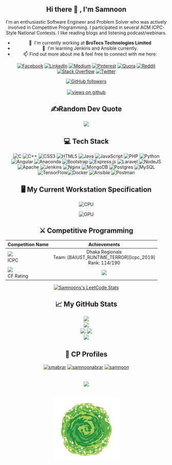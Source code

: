 
<h2 align="center"> Hi there 👋 , I'm Samnoon <br/></h2> 
<div align="center">




I'm an enthusiastic Software Engineer and Problem Solver who was actively involved in Competitive Programming. I participated in several ACM ICPC-Style National Contests. I like reading blogs and listening podcast/webinars. 

- :office: &nbsp;I'm currently working at **BroTecs Technologies Limited**
- :seedling: &nbsp;I'm learning Jenkins and Ansible currently.
- 📫 Find out more about me & feel free to connect with me here:


[![Facebook](https://img.shields.io/badge/Facebook-%231877F2.svg?logo=Facebook&logoColor=white)](https://facebook.com/samnoon.abrar) [![LinkedIn](https://img.shields.io/badge/LinkedIn-%230077B5.svg?logo=linkedin&logoColor=white)](https://linkedin.com/in/samnoon) [![Medium](https://img.shields.io/badge/Medium-12100E?logo=medium&logoColor=white)](https://medium.com/@samnoonabrar) [![Pinterest](https://img.shields.io/badge/Pinterest-%23E60023.svg?logo=Pinterest&logoColor=white)](https://pinterest.com/samnoonabrar) [![Quora](https://img.shields.io/badge/Quora-%23B92B27.svg?logo=Quora&logoColor=white)](https://quora.com/profile/Samnoon-Abrar) [![Reddit](https://img.shields.io/badge/Reddit-%23FF4500.svg?logo=Reddit&logoColor=white)](https://reddit.com/user/samnoonabrar) [![Stack Overflow](https://img.shields.io/badge/-Stackoverflow-FE7A16?logo=stack-overflow&logoColor=white)](https://stackoverflow.com/users/8188682) [![Twitter](https://img.shields.io/badge/Twitter-%231DA1F2.svg?logo=Twitter&logoColor=white)](https://twitter.com/samnoonabrar) 


</div>
<div align="center">
  <a href="https://github.com/samnoon1971" target="_blank">
    <img alt="GitHub followers" src="https://img.shields.io/github/followers/samnoon1971?label=Github%20followers&style=for-the-badge">
  </a> <br> <br>
  <a href="https://github.com/samnoon1971" target="_blank">
    <img src="https://komarev.com/ghpvc/?username=samnoon1971&label=Views&color=green&style=flat-square" alt="views on github" />
  </a>
	
 

  </h3> 
  </div>
<h2 align="center">
✍️Random Dev Quote
</h2>
<div align="center">

![](https://quotes-github-readme.vercel.app/api?type=horizontal&theme=gruvbox)

</div>
<h2 align="center">
💻 Tech Stack
</h2>

<div align="center">

![C](https://img.shields.io/badge/c-%2300599C.svg?style=flat-square&logo=c&logoColor=white) ![C++](https://img.shields.io/badge/c++-%2300599C.svg?style=flat-square&logo=c%2B%2B&logoColor=white) ![CSS3](https://img.shields.io/badge/css3-%231572B6.svg?style=flat-square&logo=css3&logoColor=white) ![HTML5](https://img.shields.io/badge/html5-%23E34F26.svg?style=flat-square&logo=html5&logoColor=white) ![Java](https://img.shields.io/badge/java-%23ED8B00.svg?style=flat-square&logo=java&logoColor=white) ![JavaScript](https://img.shields.io/badge/javascript-%23323330.svg?style=flat-square&logo=javascript&logoColor=%23F7DF1E)  ![PHP](https://img.shields.io/badge/php-%23777BB4.svg?style=flat-square&logo=php&logoColor=white) ![Python](https://img.shields.io/badge/python-3670A0?style=flat-square&logo=python&logoColor=ffdd54) ![Angular](https://img.shields.io/badge/angular-%23DD0031.svg?style=flat-square&logo=angular&logoColor=white) ![Anaconda](https://img.shields.io/badge/Anaconda-%2344A833.svg?style=flat-square&logo=anaconda&logoColor=white) ![Bootstrap](https://img.shields.io/badge/bootstrap-%23563D7C.svg?style=flat-square&logo=bootstrap&logoColor=white) ![Express.js](https://img.shields.io/badge/express.js-%23404d59.svg?style=flat-square&logo=express&logoColor=%2361DAFB) ![Laravel](https://img.shields.io/badge/laravel-%23FF2D20.svg?style=flat-square&logo=laravel&logoColor=white) ![NodeJS](https://img.shields.io/badge/node.js-6DA55F?style=flat-square&logo=node.js&logoColor=white) ![Apache](https://img.shields.io/badge/apache-%23D42029.svg?style=flat-square&logo=apache&logoColor=white) ![Jenkins](https://img.shields.io/badge/jenkins-%232C5263.svg?style=flat-square&logo=jenkins&logoColor=white) ![Nginx](https://img.shields.io/badge/nginx-%23009639.svg?style=flat-square&logo=nginx&logoColor=white) ![MongoDB](https://img.shields.io/badge/MongoDB-%234ea94b.svg?style=flat-square&logo=mongodb&logoColor=white) ![Postgres](https://img.shields.io/badge/postgres-%23316192.svg?style=flat-square&logo=postgresql&logoColor=white) ![MySQL](https://img.shields.io/badge/mysql-%2300f.svg?style=flat-square&logo=mysql&logoColor=white)  ![TensorFlow](https://img.shields.io/badge/TensorFlow-%23FF6F00.svg?style=flat-square&logo=TensorFlow&logoColor=white)![Docker](https://img.shields.io/badge/docker-%230db7ed.svg?style=flat-square&logo=docker&logoColor=white) ![Ansible](https://img.shields.io/badge/ansible-%231A1918.svg?style=flat-square&logo=ansible&logoColor=white) ![Postman](https://img.shields.io/badge/Postman-FF6C37?style=flat-square&logo=postman&logoColor=white)

</div>


<h2 align="center">
🖥️ My Current Workstation Specification </h2>

<div align="center">
	

![CPU](https://img.shields.io/badge/AMD-Ryzen_5_3500X-ED1C24?style=for-the-badge&logo=amd&logoColor=white)
<br> 
	
![GPU](https://img.shields.io/badge/NVIDIA-GeForce_GTX_1050_TI-76B900?style=for-the-badge&logo=nvidia&logoColor=white) 


</div>
<h2 align="center">
⚔️ Competitive Programming
</h2>
<div align="center">

| Competition Name| Achievements |
| :----- | :----: |
| <img width="120px" src="https://www.hmc.edu/about-hmc/wp-content/uploads/sites/2/2019/01/icpc19.png" /> <br /> ICPC | Dhaka Regionals <br /> Team: [BAIUST_RUNTIME_TERROR][icpc_2019] <br /> Rank: 114/190 |
 <img width="120px" src="https://codeforces.org/s/10391/images/codeforces-logo-with-telegram.png" /> <br />CF Rating |<img width="100%" src="https://pruvi007-apis.herokuapp.com/CF/samnoon" />


[![Samnoons's LeetCode Stats](https://leetcode-stats.vercel.app/api?username=samnoon&theme=Dark)](https://github.com/JeremyTsaii/leetcode-stats)

</div>
<h2 align="center">



<h2 align="center">
📈 My GitHub Stats </h2>

<div align="center">


![](https://github-readme-stats.vercel.app/api?username=samnoon1971&theme=nightowl&hide_border=false&include_all_commits=true&count_private=true)<br/>
![](https://github-readme-streak-stats.herokuapp.com/?user=samnoon1971&theme=nightowl&hide_border=false)<br/>
![](http://github-profile-summary-cards.vercel.app/api/cards/repos-per-language?username=samnoon1971&theme=nord_dark)
![](http://github-profile-summary-cards.vercel.app/api/cards/most-commit-language?username=samnoon1971&theme=nord_dark)  <br/>
![](http://github-profile-summary-cards.vercel.app/api/cards/profile-details?username=samnoon1971&theme=nord_dark)

</div>

<h2 align="center">
🤝 CP Profiles </h2>

<div align="center">


<a href="https://www.codechef.com/users/smabrar" target="blank"><img align="center" src="https://cdn.jsdelivr.net/npm/simple-icons@3.1.0/icons/codechef.svg" alt="smabrar" height="30" width="40" /></a>
<a href="https://www.hackerrank.com/samnoonabrar" target="blank"><img align="center" src="https://cdn.jsdelivr.net/npm/simple-icons@3.0.1/icons/hackerrank.svg" alt="samnoonabrar" height="30" width="40" /></a>
<a href="https://codeforces.com/profile/samnoon" target="blank"><img align="center" src="https://cdn.jsdelivr.net/npm/simple-icons@3.0.1/icons/codeforces.svg" alt="samnoon" height="30" width="40" /></a>



</div>
<h2 align="center">
  <img align='center' src="https://media.giphy.com/media/xT9IgzoKnwFNmISR8I/giphy.gif" width=65%>
</h2>

<h2 align="center">
  <img align='center' src="https://github.com/Elyabe/Elyabe/blob/master/images/portal-3.gif" width='200'>
</h2>
